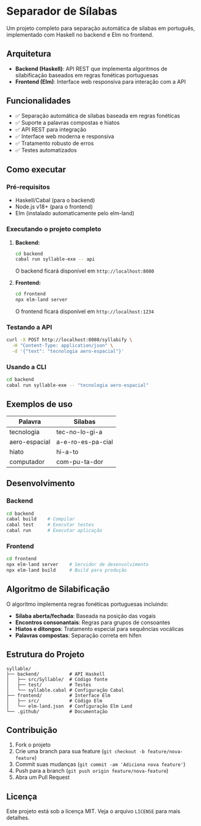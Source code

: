 # Separador de Sílabas

Um projeto completo para separação automática de sílabas em português, implementado com Haskell no backend e Elm no frontend.

## Arquitetura

- **Backend (Haskell)**: API REST que implementa algoritmos de silabificação baseados em regras fonéticas portuguesas
- **Frontend (Elm)**: Interface web responsiva para interação com a API

## Funcionalidades

- ✅ Separação automática de sílabas baseada em regras fonéticas
- ✅ Suporte a palavras compostas e hiatos
- ✅ API REST para integração
- ✅ Interface web moderna e responsiva
- ✅ Tratamento robusto de erros
- ✅ Testes automatizados

## Como executar

### Pré-requisitos

- Haskell/Cabal (para o backend)
- Node.js v18+ (para o frontend)
- Elm (instalado automaticamente pelo elm-land)

### Executando o projeto completo

1. **Backend:**

   ```bash
   cd backend
   cabal run syllable-exe -- api
   ```

   O backend ficará disponível em `http://localhost:8080`

2. **Frontend:**

   ```bash
   cd frontend
   npx elm-land server
   ```

   O frontend ficará disponível em `http://localhost:1234`

### Testando a API

```bash
curl -X POST http://localhost:8080/syllabify \
  -H "Content-Type: application/json" \
  -d '{"text": "tecnologia aero-espacial"}'
```

### Usando a CLI

```bash
cd backend
cabal run syllable-exe -- "tecnologia aero-espacial"
```

## Exemplos de uso

| Palavra | Sílabas |
|---------|---------|
| tecnologia | tec-no-lo-gi-a |
| aero-espacial | a-e-ro-es-pa-cial |
| hiato | hi-a-to |
| computador | com-pu-ta-dor |

## Desenvolvimento

### Backend

```bash
cd backend
cabal build    # Compilar
cabal test     # Executar testes
cabal run      # Executar aplicação
```

### Frontend

```bash
cd frontend
npx elm-land server    # Servidor de desenvolvimento
npx elm-land build     # Build para produção
```

## Algoritmo de Silabificação

O algoritmo implementa regras fonéticas portuguesas incluindo:

- **Sílaba aberta/fechada**: Baseada na posição das vogais
- **Encontros consonantais**: Regras para grupos de consoantes
- **Hiatos e ditongos**: Tratamento especial para sequências vocálicas
- **Palavras compostas**: Separação correta em hífen

## Estrutura do Projeto

```
syllable/
├── backend/           # API Haskell
│   ├── src/Syllable/  # Código fonte
│   ├── test/          # Testes
│   └── syllable.cabal # Configuração Cabal
├── frontend/          # Interface Elm
│   ├── src/           # Código Elm
│   └── elm-land.json  # Configuração Elm Land
└── .github/           # Documentação
```

## Contribuição

1. Fork o projeto
2. Crie uma branch para sua feature (`git checkout -b feature/nova-feature`)
3. Commit suas mudanças (`git commit -am 'Adiciona nova feature'`)
4. Push para a branch (`git push origin feature/nova-feature`)
5. Abra um Pull Request

## Licença

Este projeto está sob a licença MIT. Veja o arquivo `LICENSE` para mais detalhes.
